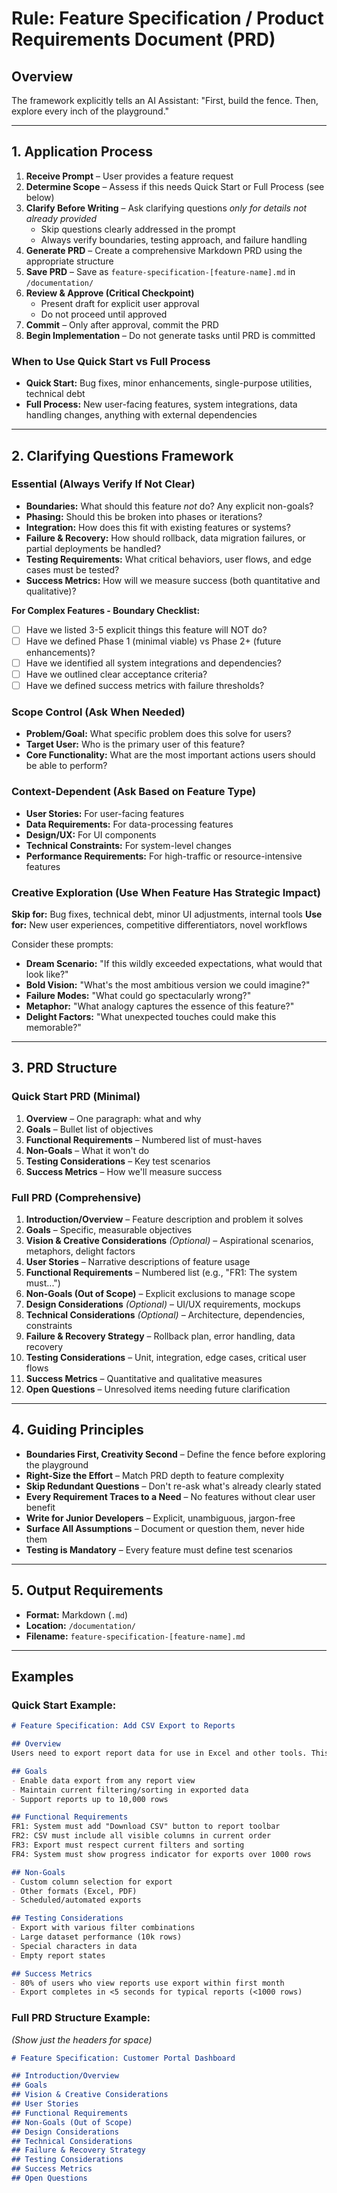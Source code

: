 # Rule: Feature Specification / Product Requirements Document (PRD)

## Overview
The framework explicitly tells an AI Assistant: "First, build the fence. Then, explore every inch of the playground."

---

## 1. Application Process

1. **Receive Prompt** – User provides a feature request
2. **Determine Scope** – Assess if this needs Quick Start or Full Process (see below)
3. **Clarify Before Writing** – Ask clarifying questions *only for details not already provided*
   - Skip questions clearly addressed in the prompt
   - Always verify boundaries, testing approach, and failure handling
4. **Generate PRD** – Create a comprehensive Markdown PRD using the appropriate structure
5. **Save PRD** – Save as `feature-specification-[feature-name].md` in `/documentation/`
6. **Review & Approve (Critical Checkpoint)** 
   - Present draft for explicit user approval
   - Do not proceed until approved
7. **Commit** – Only after approval, commit the PRD
8. **Begin Implementation** – Do not generate tasks until PRD is committed

### When to Use Quick Start vs Full Process
- **Quick Start:** Bug fixes, minor enhancements, single-purpose utilities, technical debt
- **Full Process:** New user-facing features, system integrations, data handling changes, anything with external dependencies

---

## 2. Clarifying Questions Framework

### Essential (Always Verify If Not Clear)
- **Boundaries:** What should this feature *not* do? Any explicit non-goals?
- **Phasing:** Should this be broken into phases or iterations?
- **Integration:** How does this fit with existing features or systems?
- **Failure & Recovery:** How should rollback, data migration failures, or partial deployments be handled?
- **Testing Requirements:** What critical behaviors, user flows, and edge cases must be tested?
- **Success Metrics:** How will we measure success (both quantitative and qualitative)?

**For Complex Features - Boundary Checklist:**
- ☐ Have we listed 3-5 explicit things this feature will NOT do?
- ☐ Have we defined Phase 1 (minimal viable) vs Phase 2+ (future enhancements)?
- ☐ Have we identified all system integrations and dependencies?
- ☐ Have we outlined clear acceptance criteria?
- ☐ Have we defined success metrics with failure thresholds?

### Scope Control (Ask When Needed)
- **Problem/Goal:** What specific problem does this solve for users?
- **Target User:** Who is the primary user of this feature?
- **Core Functionality:** What are the most important actions users should be able to perform?

### Context-Dependent (Ask Based on Feature Type)
- **User Stories:** For user-facing features
- **Data Requirements:** For data-processing features
- **Design/UX:** For UI components
- **Technical Constraints:** For system-level changes
- **Performance Requirements:** For high-traffic or resource-intensive features

### Creative Exploration (Use When Feature Has Strategic Impact)
**Skip for:** Bug fixes, technical debt, minor UI adjustments, internal tools
**Use for:** New user experiences, competitive differentiators, novel workflows

Consider these prompts:
- **Dream Scenario:** "If this wildly exceeded expectations, what would that look like?"
- **Bold Vision:** "What's the most ambitious version we could imagine?"
- **Failure Modes:** "What could go spectacularly wrong?"
- **Metaphor:** "What analogy captures the essence of this feature?"
- **Delight Factors:** "What unexpected touches could make this memorable?"

---

## 3. PRD Structure

### Quick Start PRD (Minimal)
1. **Overview** – One paragraph: what and why
2. **Goals** – Bullet list of objectives
3. **Functional Requirements** – Numbered list of must-haves
4. **Non-Goals** – What it won't do
5. **Testing Considerations** – Key test scenarios
6. **Success Metrics** – How we'll measure success

### Full PRD (Comprehensive)
1. **Introduction/Overview** – Feature description and problem it solves
2. **Goals** – Specific, measurable objectives
3. **Vision & Creative Considerations** *(Optional)* – Aspirational scenarios, metaphors, delight factors
4. **User Stories** – Narrative descriptions of feature usage
5. **Functional Requirements** – Numbered list (e.g., "FR1: The system must...")
6. **Non-Goals (Out of Scope)** – Explicit exclusions to manage scope
7. **Design Considerations** *(Optional)* – UI/UX requirements, mockups
8. **Technical Considerations** *(Optional)* – Architecture, dependencies, constraints
9. **Failure & Recovery Strategy** – Rollback plan, error handling, data recovery
10. **Testing Considerations** – Unit, integration, edge cases, critical user flows
11. **Success Metrics** – Quantitative and qualitative measures
12. **Open Questions** – Unresolved items needing future clarification

---

## 4. Guiding Principles

- **Boundaries First, Creativity Second** – Define the fence before exploring the playground
- **Right-Size the Effort** – Match PRD depth to feature complexity
- **Skip Redundant Questions** – Don't re-ask what's already clearly stated
- **Every Requirement Traces to a Need** – No features without clear user benefit
- **Write for Junior Developers** – Explicit, unambiguous, jargon-free
- **Surface All Assumptions** – Document or question them, never hide them
- **Testing is Mandatory** – Every feature must define test scenarios

---

## 5. Output Requirements

- **Format:** Markdown (`.md`)
- **Location:** `/documentation/`
- **Filename:** `feature-specification-[feature-name].md`

---

## Examples

### Quick Start Example:
```markdown
# Feature Specification: Add CSV Export to Reports

## Overview
Users need to export report data for use in Excel and other tools. This feature adds a "Download CSV" button to all report pages.

## Goals
- Enable data export from any report view
- Maintain current filtering/sorting in exported data
- Support reports up to 10,000 rows

## Functional Requirements
FR1: System must add "Download CSV" button to report toolbar
FR2: CSV must include all visible columns in current order
FR3: Export must respect current filters and sorting
FR4: System must show progress indicator for exports over 1000 rows

## Non-Goals
- Custom column selection for export
- Other formats (Excel, PDF)
- Scheduled/automated exports

## Testing Considerations
- Export with various filter combinations
- Large dataset performance (10k rows)
- Special characters in data
- Empty report states

## Success Metrics
- 80% of users who view reports use export within first month
- Export completes in <5 seconds for typical reports (<1000 rows)
```

### Full PRD Structure Example:
*(Show just the headers for space)*
```markdown
# Feature Specification: Customer Portal Dashboard

## Introduction/Overview
## Goals
## Vision & Creative Considerations
## User Stories
## Functional Requirements
## Non-Goals (Out of Scope)
## Design Considerations
## Technical Considerations
## Failure & Recovery Strategy
## Testing Considerations
## Success Metrics
## Open Questions
```